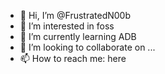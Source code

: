 - 👋 Hi, I’m @FrustratedN00b
- 👀 I’m interested in foss
- 🌱 I’m currently learning ADB
- 💞️ I’m looking to collaborate on ...
- 📫 How to reach me: here

<!---
FrustratedN00b/FrustratedN00b is a ✨ special ✨ repository because its `README.md` (this file) appears on your GitHub profile.
You can click the Preview link to take a look at your changes.
--->
